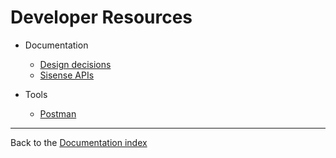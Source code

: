 # Developer Resources

- Documentation
  * [Design decisions](design-decisions.md)
  * [Sisense APIs](sisense-apis.md)

- Tools
  * [Postman](postman.md) 

---

Back to the [Documentation index](..)
